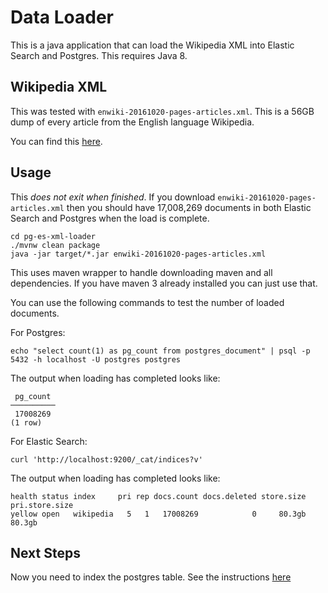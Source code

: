 Data Loader
===========

This is a java application that can load the Wikipedia XML into Elastic Search
and Postgres. This requires Java 8.

Wikipedia XML
-------------

This was tested with `enwiki-20161020-pages-articles.xml`. This is a 56GB dump
of every article from the English language Wikipedia.

You can find this [here](https://en.wikipedia.org/wiki/Wikipedia:Database_download#English-language_Wikipedia).

Usage
-----

This _does not exit when finished_. If you download
`enwiki-20161020-pages-articles.xml` then you should have 17,008,269 documents
in both Elastic Search and Postgres when the load is complete.

```
cd pg-es-xml-loader
./mvnw clean package
java -jar target/*.jar enwiki-20161020-pages-articles.xml
```

This uses maven wrapper to handle downloading maven and all dependencies. If
you have maven 3 already installed you can just use that.

You can use the following commands to test the number of loaded documents.

For Postgres:
```
echo "select count(1) as pg_count from postgres_document" | psql -p 5432 -h localhost -U postgres postgres
```

The output when loading has completed looks like:
```
 pg_count
──────────
 17008269
(1 row)
```


For Elastic Search:
```
curl 'http://localhost:9200/_cat/indices?v'
```

The output when loading has completed looks like:
```
health status index     pri rep docs.count docs.deleted store.size pri.store.size
yellow open   wikipedia   5   1   17008269            0     80.3gb         80.3gb
```

Next Steps
----------

Now you need to index the postgres table. See the instructions [here](index-postgres.md)
